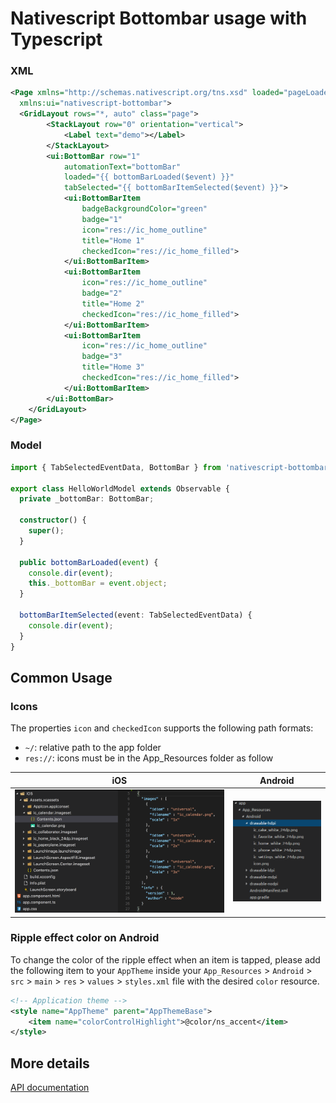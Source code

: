 # Nativescript Bottombar usage with Typescript

### XML

```xml
<Page xmlns="http://schemas.nativescript.org/tns.xsd" loaded="pageLoaded" class="page"
  xmlns:ui="nativescript-bottombar">
  <GridLayout rows="*, auto" class="page">
        <StackLayout row="0" orientation="vertical">
            <Label text="demo"></Label>
        </StackLayout>
        <ui:BottomBar row="1"
            automationText="bottomBar"
            loaded="{{ bottomBarLoaded($event) }}"
            tabSelected="{{ bottomBarItemSelected($event) }}">
            <ui:BottomBarItem
                badgeBackgroundColor="green"
                badge="1"
                icon="res://ic_home_outline"
                title="Home 1"
                checkedIcon="res://ic_home_filled">
            </ui:BottomBarItem>
            <ui:BottomBarItem
                icon="res://ic_home_outline"
                badge="2"
                title="Home 2"
                checkedIcon="res://ic_home_filled">
            </ui:BottomBarItem>
            <ui:BottomBarItem
                icon="res://ic_home_outline"
                badge="3"
                title="Home 3"
                checkedIcon="res://ic_home_filled">
            </ui:BottomBarItem>
        </ui:BottomBar>
    </GridLayout>
</Page>
```

### Model

```typescript
import { TabSelectedEventData, BottomBar } from 'nativescript-bottombar';

export class HelloWorldModel extends Observable {
  private _bottomBar: BottomBar;

  constructor() {
    super();
  }

  public bottomBarLoaded(event) {
    console.dir(event);
    this._bottomBar = event.object;
  }

  bottomBarItemSelected(event: TabSelectedEventData) {
    console.dir(event);
  }
}
```

## Common Usage

### Icons

The properties `icon` and `checkedIcon` supports the following path formats:

- `~/`: relative path to the app folder
- `res://`: icons must be in the App_Resources folder as follow


|                     iOS                     | Android                                             |
|:-------------------------------------------:|-----------------------------------------------------|
| ![iOS](/src/screenshots/ressources.ios.png) | ![Android](/src/screenshots/ressources.android.png) |

### Ripple effect color on Android

To change the color of the ripple effect when an item is tapped, please add the following item to your `AppTheme` inside your `App_Resources` > `Android` > `src` > `main` > `res` > `values` > `styles.xml` file with the desired `color` resource.

```XML
<!-- Application theme -->
<style name="AppTheme" parent="AppThemeBase">
    <item name="colorControlHighlight">@color/ns_accent</item>
</style>
```

## More details

[API documentation](/API_DOCUMENTATION.md)
